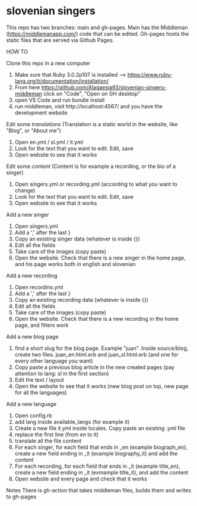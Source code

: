 # slovenian singers

This repo has two branches: main and gh-pages. Main has the Middleman (https://middlemanapp.com/) code that can be edited. Gh-pages hosts the static files that are served via Github Pages.

HOW TO

Clone this repo in a new computer
1. Make sure that Ruby 3.0.2p107 is installed --> https://www.ruby-lang.org/it/documentation/installation/
2. From here https://github.com/Alagaesia93/slovenian-singers-middleman click on "Code", "Open on GH desktop"
3. open VS Code and run bundle install
4. run middleman, visit http://localhost:4567/ and you have the development website

Edit some *translations*
(Translation is a static world in the website, like "Blog", or "About me")
1. Open en.yml / sl.yml / it.yml
2. Look for the text that you want to edit. Edit, save
3. Open website to see that it works

Edit some *content*
(Content is for example a recording, or the bio of a singer)
1. Open singers.yml or recording.yml (according to what you want to change)
2. Look for the text that you want to edit. Edit, save
3. Open website to see that it works

Add a new singer
1. Open singers.yml
2. Add a ',' after the last }
3. Copy an existing singer data (whatever is inside {})
4. Edit all the fields
5. Take care of the images (copy paste)
6. Open the website. Check that there is a new singer in the home page, and his page works both in english and slovenian

Add a new recording
1. Open recordins.yml
2. Add a ',' after the last }
3. Copy an existing recording data (whatever is inside {})
4. Edit all the fields
5. Take care of the images (copy paste)
6. Open the website. Check that there is a new recording in the home page, and filters work

Add a new blog page
1. find a short slug for the blog page. Example "juan". Inside source/blog, create two files. juan_en.html.erb and juan_sl.html.erb (and one for every other language you want)
2. Copy paste a previous blog article in the new created pages (pay attention to lang: sl in the first section)
3. Edit the text / layout
4. Open the website to see that it works (new blog post on top, new page for all the languages)

Add a new language
1. Open config.rb
2. add lang inside available_langs (for example it)
3. Create a new file it.yml inside locales. Copy paste an existing .yml file
4. replace the first line (from en to it)
5. translate all the file content
6. For each singer, for each field that ends in _en (example biograph_en), create a new field ending in _it (example biography_it) and add the content
7. For each recording, for each field that ends in _it (example title_en), create a new field ending in _it (exmample title_it), and add the content
8. Open website and every page and check that it works

Notes
There is gh-action that takes middleman files, builds them and writes to gh-pages
